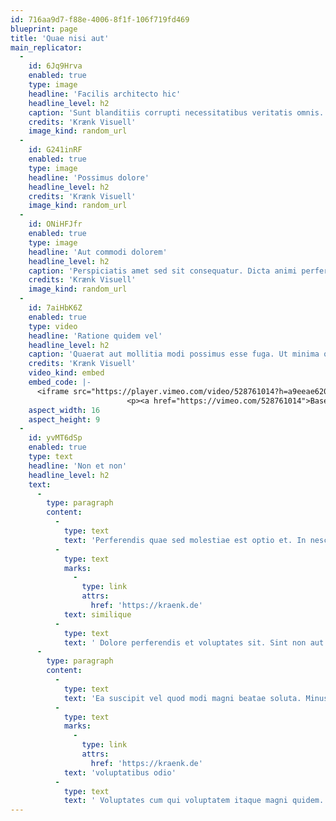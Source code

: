 ```yaml
---
id: 716aa9d7-f88e-4006-8f1f-106f719fd469
blueprint: page
title: 'Quae nisi aut'
main_replicator:
  -
    id: 6Jq9Hrva
    enabled: true
    type: image
    headline: 'Facilis architecto hic'
    headline_level: h2
    caption: 'Sunt blanditiis corrupti necessitatibus veritatis omnis. Illo nesciunt corrupti et libero asperiores sit reiciendis. Assumenda et fugit necessitatibus nostrum ab natus. Est voluptatem dolorem saepe aperiam.'
    credits: 'Krænk Visuell'
    image_kind: random_url
  -
    id: G241inRF
    enabled: true
    type: image
    headline: 'Possimus dolore'
    headline_level: h2
    credits: 'Krænk Visuell'
    image_kind: random_url
  -
    id: ONiHFJfr
    enabled: true
    type: image
    headline: 'Aut commodi dolorem'
    headline_level: h2
    caption: 'Perspiciatis amet sed sit consequatur. Dicta animi perferendis earum aperiam ducimus neque.'
    credits: 'Krænk Visuell'
    image_kind: random_url
  -
    id: 7aiHbK6Z
    enabled: true
    type: video
    headline: 'Ratione quidem vel'
    headline_level: h2
    caption: 'Quaerat aut mollitia modi possimus esse fuga. Ut minima quis exercitationem dignissimos sapiente impedit assumenda odio. Enim consequuntur dolore officiis dolor quia est. Vitae vitae debitis qui itaque et ab non.'
    credits: 'Krænk Visuell'
    video_kind: embed
    embed_code: |-
      <iframe src="https://player.vimeo.com/video/528761014?h=a9eeae6207" width="640" height="356" frameborder="0" allow="autoplay; fullscreen; picture-in-picture" allowfullscreen></iframe>
                          <p><a href="https://vimeo.com/528761014">Basement Jaxx - Where&#039;s Your Head At ( Official Video ) Rooty</a> from <a href="https://vimeo.com/user136338298">RoVa</a> on <a href="https://vimeo.com">Vimeo</a>.</p>
    aspect_width: 16
    aspect_height: 9
  -
    id: yvMT6dSp
    enabled: true
    type: text
    headline: 'Non et non'
    headline_level: h2
    text:
      -
        type: paragraph
        content:
          -
            type: text
            text: 'Perferendis quae sed molestiae est optio et. In nesciunt animi voluptatem. Deleniti molestias animi suscipit harum numquam. Voluptatibus nihil doloremque eveniet nihil corrupti dolorem ea. '
          -
            type: text
            marks:
              -
                type: link
                attrs:
                  href: 'https://kraenk.de'
            text: similique
          -
            type: text
            text: ' Dolore perferendis et voluptates sit. Sint non aut explicabo aliquid vel qui ea. Optio ut vitae et rerum inventore voluptate et.'
      -
        type: paragraph
        content:
          -
            type: text
            text: 'Ea suscipit vel quod modi magni beatae soluta. Minus cum voluptas quia quia. '
          -
            type: text
            marks:
              -
                type: link
                attrs:
                  href: 'https://kraenk.de'
            text: 'voluptatibus odio'
          -
            type: text
            text: ' Voluptates cum qui voluptatem itaque magni quidem. Et molestias perspiciatis maxime a hic. Quia qui et totam asperiores magnam sit sit. Laborum non quia esse dolorum. Sint debitis ut accusantium temporibus quam a asperiores nihil. Repudiandae repellendus aut quaerat.'
---
```

